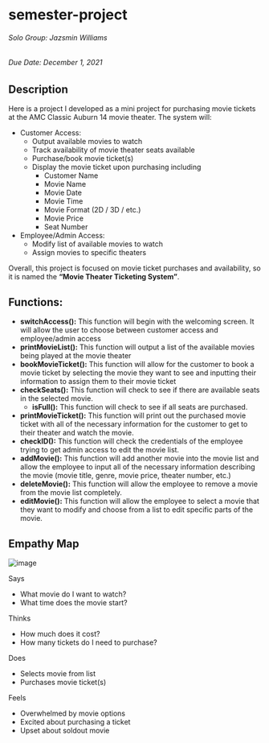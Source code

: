 # semester-project

###### Solo Group: Jazsmin Williams
###### Due Date: December 1, 2021

## Description
Here is a project I developed as a mini project for purchasing movie tickets at the AMC Classic Auburn 14 movie theater. The system will:

* Customer Access:
  * Output available movies to watch
  * Track availability of movie theater seats available
  * Purchase/book movie ticket(s)
  * Display the movie ticket upon purchasing including
    * Customer Name
    * Movie Name
    * Movie Date
    * Movie Time
    * Movie Format (2D / 3D / etc.)
    * Movie Price
    * Seat Number
* Employee/Admin Access:
  * Modify list of available movies to watch
  * Assign movies to specific theaters

Overall, this project is focused on movie ticket purchases and availability, so it is named the **“Movie Theater Ticketing System”**.

## Functions:
* **switchAccess():** This function will begin with the welcoming screen. It will allow the user to choose between customer access and employee/admin access
* **printMovieList():** This function will output a list of the available movies being played at the movie theater
* **bookMovieTicket():** This function will allow for the customer to book a movie ticket by selecting the movie they want to see and inputting their information to assign them to their movie ticket
* **checkSeats():** This function will check to see if there are available seats in the selected movie.
  * **isFull():** This function will check to see if all seats are purchased.
* **printMovieTicket():** This function will print out the purchased movie ticket with all of the necessary information for the customer to get to their theater and watch the movie.
* **checkID():** This function will check the credentials of the employee trying to get admin access to edit the movie list.
* **addMovie():** This function will add another movie into the movie list and allow the employee to input all of the necessary information describing the movie (movie title, genre, movie price, theater number, etc.)
* **deleteMovie():** This function will allow the employee to remove a movie from the movie list completely.
* **editMovie():** This function will allow the employee to select a movie that they want to modify and choose from a list to edit specific parts of the movie.

## Empathy Map

![image](https://user-images.githubusercontent.com/92323456/140095099-8583117d-15c5-41b4-ab15-94843525bc32.png)

Says
* What movie do I want to watch?  
* What time does the movie start? 

Thinks
* How much does it cost?
* How many tickets do I need to purchase?

Does
* Selects movie from list
* Purchases movie ticket(s)

Feels
* Overwhelmed by movie options
* Excited about purchasing a ticket
* Upset about soldout movie












